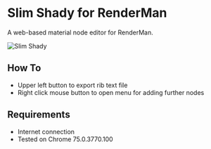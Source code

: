 # Slim Shady for RenderMan
A web-based material node editor for RenderMan.

![Slim Shady](https://raw.githubusercontent.com/sttng/slim-shady/master/slim_shady.png)

## How To

* Upper left button to export rib text file
* Right click mouse button to open menu for adding further nodes

## Requirements

* Internet connection
* Tested on Chrome 75.0.3770.100
